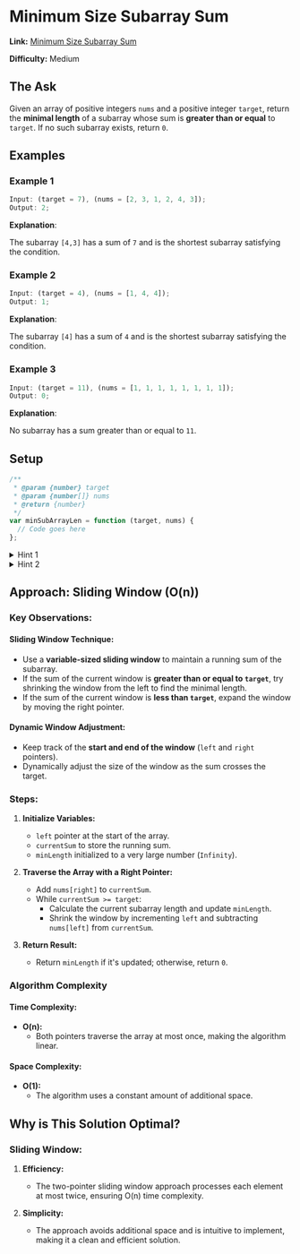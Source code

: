# Minimum Size Subarray Sum

**Link:** [Minimum Size Subarray Sum](https://leetcode.com/problems/minimum-size-subarray-sum/description/?envType=study-plan-v2&envId=top-interview-150)

**Difficulty:** Medium

## The Ask

Given an array of positive integers `nums` and a positive integer `target`, return the **minimal length** of a subarray whose sum is **greater than or equal** to `target`. If no such subarray exists, return `0`.

## Examples

### Example 1

```javascript
Input: (target = 7), (nums = [2, 3, 1, 2, 4, 3]);
Output: 2;
```

**Explanation**:

The subarray `[4,3]` has a sum of `7` and is the shortest subarray satisfying the condition.

### Example 2

```javascript
Input: (target = 4), (nums = [1, 4, 4]);
Output: 1;
```

**Explanation**:

The subarray `[4]` has a sum of `4` and is the shortest subarray satisfying the condition.

### Example 3

```javascript
Input: (target = 11), (nums = [1, 1, 1, 1, 1, 1, 1, 1]);
Output: 0;
```

**Explanation**:

No subarray has a sum greater than or equal to `11`.

## Setup

```javascript
/**
 * @param {number} target
 * @param {number[]} nums
 * @return {number}
 */
var minSubArrayLen = function (target, nums) {
  // Code goes here
};
```

<details> <summary>Hint 1</summary> Use the **sliding window technique** to efficiently find the smallest subarray that satisfies the condition. </details> <details> <summary>Hint 2</summary> For the O(n log n) solution, use a **prefix sum** and **binary search** to efficiently check ranges. </details>

## Approach: Sliding Window (O(n))

### Key Observations:

#### Sliding Window Technique:

- Use a **variable-sized sliding window** to maintain a running sum of the subarray.
- If the sum of the current window is **greater than or equal to `target`**, try shrinking the window from the left to find the minimal length.
- If the sum of the current window is **less than `target`**, expand the window by moving the right pointer.

#### Dynamic Window Adjustment:

- Keep track of the **start and end of the window** (`left` and `right` pointers).
- Dynamically adjust the size of the window as the sum crosses the target.

### Steps:

1. **Initialize Variables:**

   - `left` pointer at the start of the array.
   - `currentSum` to store the running sum.
   - `minLength` initialized to a very large number (`Infinity`).

2. **Traverse the Array with a Right Pointer:**

   - Add `nums[right]` to `currentSum`.
   - While `currentSum >= target`:
     - Calculate the current subarray length and update `minLength`.
     - Shrink the window by incrementing `left` and subtracting `nums[left]` from `currentSum`.

3. **Return Result:**
   - Return `minLength` if it's updated; otherwise, return `0`.

### Algorithm Complexity

#### Time Complexity:

- **O(n):**
  - Both pointers traverse the array at most once, making the algorithm linear.

#### Space Complexity:

- **O(1):**
  - The algorithm uses a constant amount of additional space.

## Why is This Solution Optimal?

### Sliding Window:

1. **Efficiency:**

   - The two-pointer sliding window approach processes each element at most twice, ensuring O(n) time complexity.

2. **Simplicity:**
   - The approach avoids additional space and is intuitive to implement, making it a clean and efficient solution.

